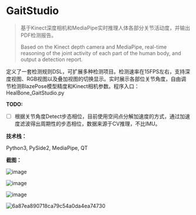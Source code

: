 # GaitStudio

> 基于Kinect深度相机和MediaPipe实时推理人体各部分关节活动度，并输出PDF检测报告。
>
> Based on the Kinect depth camera and MediaPipe, real-time reasoning of the joint activity of each part of the human body, and output a detection report.

定义了一套检测规则DSL，可扩展多种检测项目。检测速率在15FPS左右，支持深度视图、RGB视图以及叠加视图的切换显示。实时展示各部位关节角度，自由调节检测BlazePose模型精度和Kinect相机参数。程序入口：HealBone_GaitStudio.py

**TODO:**

- [ ] 根据关节角度Detect步态相位，目前使用空间点分解加速度的方式，通过加速度滤波得出周期性的步态相位，数据来源于CV推理，不比IMU。

**技术栈：**

Python3, PySide2, MediaPipe, QT

**截图：**

![image](https://user-images.githubusercontent.com/18194268/203285437-5f7f7bdc-c197-447f-89b5-171a09473329.png)

![image](https://user-images.githubusercontent.com/18194268/203286216-0628a45d-5286-441d-b16b-0ba6b1c8aebd.png)

![image](https://user-images.githubusercontent.com/18194268/203286444-0592364b-3ebd-4152-8d46-721fa87c2fe1.png)



![6a87ea890718ca79c54a0da4ea74730](https://user-images.githubusercontent.com/18194268/203284879-9cf87e31-245a-41a2-bd1b-9a5c68371f84.jpg)
